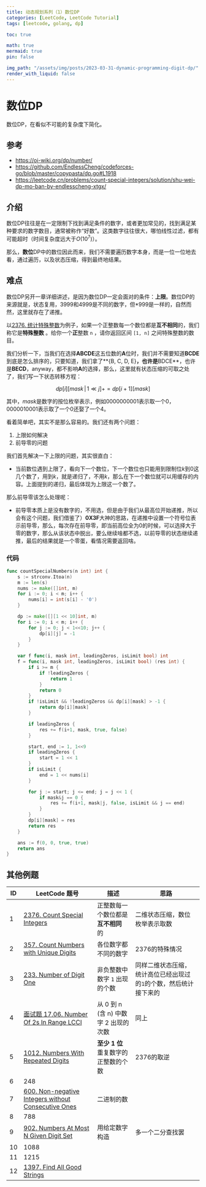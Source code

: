 ```yaml
---
title: 动态规划系列（1）数位DP
categories: [LeetCode, LeetCode Tutorial]
tags: [leetcode, golang, dp]

toc: true

math: true
mermaid: true
pin: false

img_path: "/assets/img/posts/2023-03-31-dynamic-programming-digit-dp/"
render_with_liquid: false
---
```


# 数位DP

数位DP，在看似不可能的复杂度下简化。

## 参考

- https://oi-wiki.org/dp/number/
- https://github.com/EndlessCheng/codeforces-go/blob/master/copypasta/dp.go#L1918
- https://leetcode.cn/problems/count-special-integers/solution/shu-wei-dp-mo-ban-by-endlesscheng-xtgx/

## 介绍

数位DP往往是在一定限制下找到满足条件的数字，或者更加常见的，找到满足某种要求的数字数目，通常被称作“好数”。这类数字往往很大，哪怕线性过滤，都有可能超时（时间复杂度远大于$O(10^7)$）。

那么，**数位**DP中的数位因此而来，我们不需要遍历数字本身，而是一位一位地去看，通过遍历，以及状态压缩，得到最终地结果。

## 难点

数位DP另开一章详细讲述，是因为数位DP一定会面对的条件：**上限**。数位DP的来源就是，状态复用，3999和4999是不同的数字，但\*999是一样的，自然而然，这里就存在了递推。

以[2376. 统计特殊整数](https://leetcode.cn/problems/count-special-integers/)为例子，如果一个正整数每一个数位都是**互不相同**的，我们称它是**特殊整数** 。给你一个**正**整数 `n` ，请你返回区间 `[1, n]` 之间特殊整数的数目。

我们分析一下，当我们在选择**ABCDE**这五位数的**A**位时，我们并不需要知道**BCDE**到底是怎么排序的，只要知道，我们拿了**{B, C, D, E}**，也许是**BDCE**，也许是**BECD**，anyway，都不影响**A**的选择，那么，这里就有状态压缩的可取之处了，我们写一下状态转移方程：

$$
dp[i][mask \, | \, 1 \ll j] += dp[i+1][mask]
$$

其中，$mask$是数字的按位枚举表示，例如$0000000001$表示取一个0，$0000010001$表示取了一个0还娶了一个4。

看着简单吧，其实不是那么容易的。我们还有两个问题：

1. 上限如何解决
2. 前导零的问题

我们首先解决一下上限的问题，其实很直白：

- 当前数位遇到上限了，看向下一个数位，下一个数位也只能用到限制位$k$到$0$这几个数了，用到$k$，就是递归了，不用$k$，那么在下一个数位就可以用缓存的内容。上面提到的递归，最后体现为上限这一个数了。

那么前导零该怎么处理呢：

- 前导零本质上是没有数字的，不用选，但是由于我们从最高位开始递推，所以会有这个问题，我们借鉴了）**0X3F**大神的思路，在递推中设置一个符号位表示前导零，那么，每次存在前导零，即当前高位全为0的时候，可以选择大于零的数字，那么从该状态中脱出，要么继续啥都不选，以前导零的状态继续递推，最后的结果就是一个零蛋，看情况需要返回啥。

### 代码

```go
func countSpecialNumbers(n int) int {
	s := strconv.Itoa(n)
	m := len(s)
	nums := make([]int, m)
	for i := 0; i < m; i++ {
		nums[i] = int(s[i] - '0')
	}

	dp := make([][1 << 10]int, m)
	for i := 0; i < m; i++ {
		for j := 0; j < 1<<10; j++ {
			dp[i][j] = -1
		}
	}

	var f func(i, mask int, leadingZeros, isLimit bool) int
	f = func(i, mask int, leadingZeros, isLimit bool) (res int) {
		if i >= m {
			if !leadingZeros {
				return 1
			}
			return 0
		}
		if !isLimit && !leadingZeros && dp[i][mask] > -1 {
			return dp[i][mask]
		}

		if leadingZeros {
			res += f(i+1, mask, true, false)
		}

		start, end := 1, 1<<9
		if leadingZeros {
			start = 1 << 1
		}
		if isLimit {
			end = 1 << nums[i]
		}

		for j := start; j <= end; j = j << 1 {
			if mask&j == 0 {
				res += f(i+1, mask|j, false, isLimit && j == end)
			}
		}
		dp[i][mask] = res
		return res
	}

	ans := f(0, 0, true, true)
	return ans
}
```



## 其他例题

| ID   | LeetCode 题号                                                | 描述                                 | 思路                                                         |
| ---- | ------------------------------------------------------------ | ------------------------------------ | ------------------------------------------------------------ |
| 1    | [2376. Count Special Integers](https://leetcode.cn/problems/count-special-integers/) | 正整数每一个数位都是 **互不相同** 的 | 二维状态压缩，数位枚举表示取数                               |
| 2    | [357. Count Numbers with Unique Digits](https://leetcode.cn/problems/count-numbers-with-unique-digits/) | 各位数字都不同的数字                 | 2376的特殊情况                                               |
| 3    | [233. Number of Digit One](https://leetcode.cn/problems/number-of-digit-one/) | 非负整数中数字 `1` 出现的个数        | 同样二维状态压缩，统计高位已经出现过的`1`的个数，然后统计接下来的 |
| 4    | [面试题 17.06. Number Of 2s In Range LCCI](https://leetcode.cn/problems/number-of-2s-in-range-lcci/) | 从 0 到 n (含 n) 中数字 2 出现的次数 | 同上                                                         |
| 5    | [1012. Numbers With Repeated Digits](https://leetcode.cn/problems/numbers-with-repeated-digits/) | **至少 1 位** 重复数字的正整数的个数 | 2376的取逆                                                   |
| 6    | 248                                                          |                                      |                                                              |
| 7    | [600. Non-negative Integers without Consecutive Ones](https://leetcode.cn/problems/non-negative-integers-without-consecutive-ones/) | 二进制的数                           |                                                              |
| 8    | 788                                                          |                                      |                                                              |
| 9    | [902. Numbers At Most N Given Digit Set](https://leetcode.cn/problems/numbers-at-most-n-given-digit-set/) | 用给定数字构造                       | 多一个二分查找罢                                             |
| 10   | 1088                                                         |                                      |                                                              |
| 11   | 1215                                                         |                                      |                                                              |
| 12   | [1397. Find All Good Strings](https://leetcode.cn/problems/find-all-good-strings/) |                                      |                                                              |

